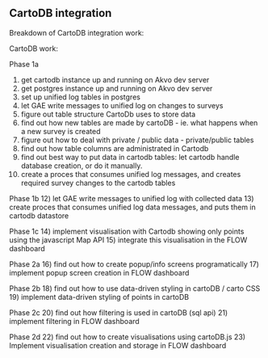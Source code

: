CartoDB integration
-------------------

Breakdown of CartoDB integration work:

CartoDB work:

Phase 1a
1) get cartodb instance up and running on Akvo dev server
2) get postgres instance up and running on Akvo dev server
3) set up unified log tables in postgres
4) let GAE write messages to unified log on changes to surveys
5) figure out table structure CartoDb uses to store data
6) find out how new tables are made by cartoDB  - ie. what happens when a new survey is created
7) figure out how to deal with private / public data - private/public tables
8) find out how table columns are administrated in Cartodb
9) find out best way to put data in cartodb tables: let cartodb handle database creation, or do it manually.
10) create a proces that consumes unified log messages, and creates required survey changes to the cartodb tables

Phase 1b
12) let GAE write messages to unified log with collected data
13) create proces that consumes unified log data messages, and puts them in cartodb datastore

Phase 1c
14) implement visualisation with Cartodb showing only points using the javascript Map API
15) integrate this visualisation in the FLOW dashboard

Phase 2a
16) find out how to create popup/info screens programatically
17) implement popup screen creation in FLOW dashboard

Phase 2b
18) find out how to use data-driven styling in cartoDB / carto CSS
19) implement data-driven styling of points in cartoDB

Phase 2c
20) find out how filtering is used in cartoDB (sql api)
21) implement filtering in FLOW dashboard

Phase 2d
22) find out how to create visualisations using cartoDB.js
23) Implement visualisation creation and storage in FLOW dashboard
